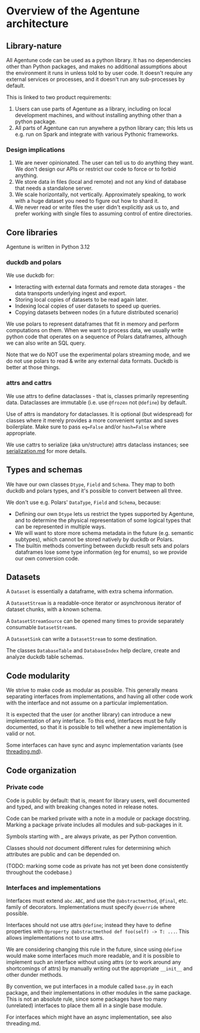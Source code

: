 # Overview of the Agentune architecture

## Library-nature

All Agentune code can be used as a python library. It has no dependencies other than Python packages, and makes no additional assumptions
about the environment it runs in unless told to by user code. It doesn't require any external services or processes, and it doesn't 
run any sub-processes by default.

This is linked to two product requirements:

1. Users can use parts of Agentune as a library, including on local development machines, and without installing anything other than a python package.
2. All parts of Agentune can run anywhere a python library can; this lets us e.g. run on Spark and integrate with various Pythonic frameworks.

### Design implications

1. We are never opinionated. The user can tell us to do anything they want. We don't design our APIs or restrict our code to force or to forbid anything.
2. We store data in files (local and remote) and not any kind of database that needs a standalone server.
3. We scale horizontally, not vertically. Approximately speaking, to work with a huge dataset you need to figure out how to shard it.
4. We never read or write files the user didn't explicitly ask us to, and prefer working with single files to assuming control of entire directories.

## Core libraries

Agentune is written in Python 3.12

### duckdb and polars

We use duckdb for:

- Interacting with external data formats and remote data storages - the data transports underlying ingest and export.
- Storing local copies of datasets to be read again later.
- Indexing local copies of user datasets to speed up queries.
- Copying datasets between nodes (in a future distributed scenario)

We use polars to represent dataframes that fit in memory and perform computations on them. When we want to process data, we usually write python code that operates on a sequence of Polars dataframes, although we can also write an SQL query.

Note that we do NOT use the experimental polars streaming mode, and we do not use polars to read & write any external data formats. Duckdb is better at those things.

### attrs and cattrs

We use attrs to define dataclasses - that is, classes primarily representing data. Dataclasses are immutable (i.e. use `@frozen` not `@define`) by default.

Use of attrs is mandatory for dataclasses. It is optional (but widespread) for classes where it merely provides a more convenient syntax and
saves boilerplate. Make sure to pass `eq=False` and/or `hash=False` where appropriate.

We use cattrs to serialize (aka un/structure) attrs dataclass instances; see [serialization.md]() for more details.

## Types and schemas

We have our own classes `Dtype`, `Field` and `Schema`. They map to both duckdb and polars types, and it's possible to convert between all three.

We don't use e.g. Polars' `DataType`, `Field` and `Schema`, because:

- Defining our own `Dtype` lets us restrict the types supported by Agentune, and to determine the physical representation of some logical types that can be represented in multiple ways.
- We will want to store more schema metadata in the future (e.g. semantic subtypes), which cannot be stored natively by duckdb or Polars.
- The builtin methods converting between duckdb result sets and polars dataframes lose some type information (eg for enums), so we provide our own conversion code.

## Datasets

A `Dataset` is essentially a dataframe, with extra schema information.

A `DatasetStream` is a readable-once iterator or asynchronous iterator of dataset chunks, with a known schema.

A `DatasetStreamSource` can be opened many times to provide separately consumable `DatasetStream`s.

A `DatasetSink` can write a `DatasetStream` to some destination.

The classes `DatabaseTable` and `DatabaseIndex` help declare, create and analyze duckdb table schemas.

## Code modularity

We strive to make code as modular as possible. This generally means separating interfaces from implementations,
and having all other code work with the interface and not assume on a particular implementation.

It is expected that the user (or another library) can introduce a new implementation of any interface. 
To this end, interfaces must be fully documented, so that it is possible to tell whether a new implementation is valid or not.

Some interfaces can have sync and async implementation variants (see [threading.md]()). 

## Code organization

### Private code

Code is public by default: that is, meant for library users, well documented and typed, and with breaking changes noted in release notes. 

Code can be marked private with a note in a module or package docstring. Marking a package private includes all modules and sub-packages in it.

Symbols starting with _ are always private, as per Python convention.

Classes should *not* document different rules for determining which attributes are public and can be depended on.

(TODO: marking some code as private has not yet been done consistently throughout the codebase.)

### Interfaces and implementations

Interfaces must extend `abc.ABC`, and use the `@abstractmethod`, `@final`, etc. family of decorators.
Implementations must specify `@override` where possible.

Interfaces should not use attrs `@define`; instead they have to define properties with `@property @abstractmethod def foo(self) -> T: ...`.
This allows implementations not to use attrs.

We are considering changing this rule in the future, since using `@define` would make some interfaces much more readable, 
and it is possible to implement such an interface without using attrs (or to work around any shortcomings of attrs)
by manually writing out the appropriate `__init__` and other dunder methods.

By convention, we put interfaces in a module called `base.py` in each package, and their implementations in other modules in the same package.
This is not an absolute rule, since some packages have too many (unrelated) interfaces to place them all in a single base module.

For interfaces which might have an async implementation, see also threading.md.